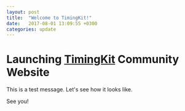 ```yaml
---
layout: post
title:  "Welcome to TimingKit!"
date:   2017-08-01 13:09:55 +0300
categories: update
---
```

# Launching [TimingKit](https://timingkit.tk) Community Website

This is a test message. Let's see how it looks like.

See you!